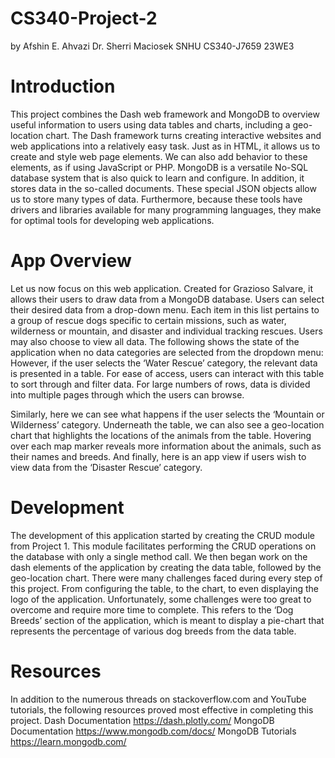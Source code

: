# CS340-Project-2

by Afshin E. Ahvazi
Dr. Sherri Maciosek
SNHU CS340-J7659 23WE3

# Introduction
This project combines the Dash web framework and MongoDB to overview useful information to users using data tables and charts, including a geo-location chart. The Dash framework turns creating interactive websites and web applications into a relatively easy task. Just as in HTML, it allows us to create and style web page elements. We can also add behavior to these elements, as if using JavaScript or PHP. MongoDB is a versatile No-SQL database system that is also quick to learn and configure. In addition, it stores data in the so-called documents. These special JSON objects allow us to store many types of data. Furthermore, because these tools have drivers and libraries available for many programming languages, they make for optimal tools for developing web applications.

# App Overview
Let us now focus on this web application. Created for Grazioso Salvare, it allows their users to draw data from a MongoDB database. Users can select their desired data from a drop-down menu. Each item in this list pertains to a group of rescue dogs specific to certain missions, such as water, wilderness or mountain, and disaster and individual tracking rescues. Users may also choose to view all data. The following shows the state of the application when no data categories are selected from the dropdown menu:
However, if the user selects the ‘Water Rescue’ category, the relevant data is presented in a table. For ease of access, users can interact with this table to sort through and filter data. For large numbers of rows, data is divided into multiple pages through which the users can browse.
 
Similarly, here we can see what happens if the user selects the ‘Mountain or Wilderness’ category. Underneath the table, we can also see a geo-location chart that highlights the locations of the animals from the table. Hovering over each map marker reveals more information about the animals, such as their names and breeds.
And finally, here is an app view if users wish to view data from the ‘Disaster Rescue’ category.
 

# Development
The development of this application started by creating the CRUD module from Project 1. This module facilitates performing the CRUD operations on the database with only a single method call. We then began work on the dash elements of the application by creating the data table, followed by the geo-location chart. 
There were many challenges faced during every step of this project. From configuring the table, to the chart, to even displaying the logo of the application. Unfortunately, some challenges were too great to overcome and require more time to complete. This refers to the ‘Dog Breeds’ section of the application, which is meant to display a pie-chart that represents the percentage of various dog breeds from the data table.

# Resources
In addition to the numerous threads on stackoverflow.com and YouTube tutorials, the following resources proved most effective in completing this project.
Dash Documentation
https://dash.plotly.com/
MongoDB Documentation
https://www.mongodb.com/docs/ 
MongoDB Tutorials 
https://learn.mongodb.com/ 
